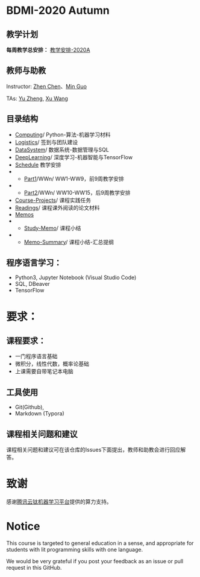 # BDMI-2020 Autumn
## 教学计划 
**每周教学总安排：**  [教学安排-2020A](Schedule/Schedule-2020A.md)

## 教师与助教
Instructor: [Zhen Chen](http://www.icenter.tsinghua.edu.cn/faculty/chenzhen/)、[Min Guo](https://github.com/guo-m13)

TAs: [Yu Zheng](https://github.com/DavyMorgan), [Xu Wang](https://github.com/xianrenzhang-wx)

## 目录结构
- [Computing](Computing)/ Python-算法-机器学习材料 
- [Logistics](Logistics)/ 签到与团队建设
- [DataSystem](DataSystem)/ 数据系统-数据管理与SQL
- [DeepLearning](DeepLearning)/ 深度学习-机器智能与TensorFlow
- [Schedule](Schedule) 教学安排
- - [Part1](Schedule/Part1)/WWn/  WW1-WW9，前9周教学安排
- - [Part2](Schedule/Part2)/WWn/ WW10-WW15，后9周教学安排
- [Course-Projects](Course-Projects)/ 课程实践任务
- [Readings](Readings)/ 课程课外阅读的论文材料
- [Memos](Memos)
- - [Study-Memo](Study-Memo)/ 课程小结
- - [Memo-Summary](Memo-Summary)/ 课程小结-汇总提纲

## 程序语言学习：
- Python3, Jupyter Notebook (Visual Studio Code)
- SQL, DBeaver
- TensorFlow

# 要求：
## 课程要求：
- 一门程序语言基础
- 微积分，线性代数，概率论基础
- 上课需要自带笔记本电脑

## 工具使用
- Git(Github), 
- Markdown (Typora)

## 课程相关问题和建议
课程相关问题和建议可在该仓库的Issues下面提出，教师和助教会进行回应解答。

# 致谢
感谢[腾讯云钛机器学习平台](https://cloud.tencent.com/product/ti)提供的算力支持。

# Notice
This course is targeted to general education in a sense, and appropriate for students with lit programming skills with one language.

We would be very grateful if you post your feedback as an issue or pull request in this GitHub.

